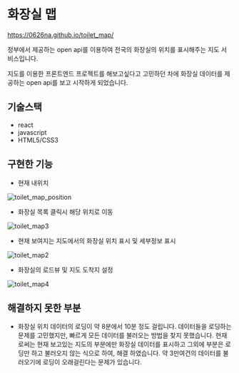 # 화장실 맵
https://0626na.github.io/toilet_map/

정부에서 제공하는 open api를 이용하여 전국의 화장실의 위치를 표시해주는 지도 서비스입니다.

지도를 이용한 프론트엔드 프로젝트를 해보고싶다고 고민하던 차에 화장실 데이터를 제공하는 open api를 보고 시작하게 되었습니다.

## 기술스택

- react
- javascript
- HTML5/CSS3


## 구현한 기능

- 현재 내위치

![toilet_map_position](https://user-images.githubusercontent.com/20428574/167362851-99f30e74-9550-479e-b678-7961fb1c2a66.gif)

- 화장실 목록 클릭시 해당 위치로 이동

![toilet_map3](https://user-images.githubusercontent.com/20428574/167385208-06f31f5a-e61b-4848-a936-0f4797691f26.gif)


- 현재 보여지는 지도에서의 화장실 위치 표시 및 세부정보 표시

![toilet_map2](https://user-images.githubusercontent.com/20428574/167365957-72ff3a04-a2b1-4b00-87f2-ce6b050ee29f.gif)

- 화장실의 로드뷰 및 지도 도착지 설정

![toilet_map4](https://user-images.githubusercontent.com/20428574/167386962-e0c0f982-c56c-46b3-ac90-4ae536ad6bad.gif)


## 해결하지 못한 부분
- 화장실 위치 데이터의 로딩이 약 8분에서 10분 정도 걸립니다. 데이터들을 로딩하는 문제를 고민했지만, 빠르게 모든 데이터를 불러오는 방법을 찾지 못했습니다. 현재로써는 현재 보고있는 지도의 부분에만 화장실 데이터를 표시하고 그외에 부분은 로딩만 하고 불러오지 않는 식으로 하여, 해결 하였습니다. 약 3만여건의 데이터를 불러오기에 로딩이 오래걸린다는 문제가 있습니다. 
